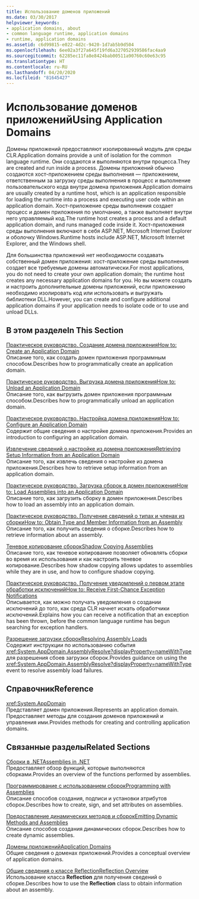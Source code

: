 ```yaml
---
title: Использование доменов приложений
ms.date: 03/30/2017
helpviewer_keywords:
- application domains, about
- common language runtime, application domains
- runtime, application domains
ms.assetid: c6d99815-e022-4d2c-9420-1d7ab5b9d504
ms.openlocfilehash: 6ee02a3f27a645f19fd6a327052939586fac4aa9
ms.sourcegitcommit: 62285ec11fa8e8424bab00511a90760c60e63c95
ms.translationtype: HT
ms.contentlocale: ru-RU
ms.lasthandoff: 04/20/2020
ms.locfileid: "81645427"
---
```

# <a name="using-application-domains"></a><span data-ttu-id="0fcb9-102">Использование доменов приложений</span><span class="sxs-lookup"><span data-stu-id="0fcb9-102">Using Application Domains</span></span>

<span data-ttu-id="0fcb9-103">Домены приложений предоставляют изолированный модуль для среды CLR.</span><span class="sxs-lookup"><span data-stu-id="0fcb9-103">Application domains provide a unit of isolation for the common language runtime.</span></span> <span data-ttu-id="0fcb9-104">Они создаются и выполняются внутри процесса.</span><span class="sxs-lookup"><span data-stu-id="0fcb9-104">They are created and run inside a process.</span></span> <span data-ttu-id="0fcb9-105">Домены приложений обычно создаются хост-приложением среды выполнения — приложением, ответственным за загрузку среды выполнения в процесс и выполнение пользовательского кода внутри домена приложения.</span><span class="sxs-lookup"><span data-stu-id="0fcb9-105">Application domains are usually created by a runtime host, which is an application responsible for loading the runtime into a process and executing user code within an application domain.</span></span> <span data-ttu-id="0fcb9-106">Хост-приложение среды выполнения создает процесс и домен приложения по умолчанию, а также выполняет внутри него управляемый код.</span><span class="sxs-lookup"><span data-stu-id="0fcb9-106">The runtime host creates a process and a default application domain, and runs managed code inside it.</span></span> <span data-ttu-id="0fcb9-107">Хост-приложения среды выполнения включают в себя ASP.NET, Microsoft Internet Explorer и оболочку Windows.</span><span class="sxs-lookup"><span data-stu-id="0fcb9-107">Runtime hosts include ASP.NET, Microsoft Internet Explorer, and the Windows shell.</span></span>  
  
<span data-ttu-id="0fcb9-108">Для большинства приложений нет необходимости создавать собственный домен приложения: хост-приложение среды выполнения создает все требуемые домены автоматически.</span><span class="sxs-lookup"><span data-stu-id="0fcb9-108">For most applications, you do not need to create your own application domain; the runtime host creates any necessary application domains for you.</span></span> <span data-ttu-id="0fcb9-109">Но вы можете создать и настроить дополнительные домены приложений, если приложению необходимо изолировать код или использовать и выгружать библиотеки DLL.</span><span class="sxs-lookup"><span data-stu-id="0fcb9-109">However, you can create and configure additional application domains if your application needs to isolate code or to use and unload DLLs.</span></span>  
  
## <a name="in-this-section"></a><span data-ttu-id="0fcb9-110">В этом разделе</span><span class="sxs-lookup"><span data-stu-id="0fcb9-110">In This Section</span></span>  

[<span data-ttu-id="0fcb9-111">Практическое руководство. Создание домена приложения</span><span class="sxs-lookup"><span data-stu-id="0fcb9-111">How to: Create an Application Domain</span></span>](how-to-create-an-application-domain.md)  
<span data-ttu-id="0fcb9-112">Описание того, как создать домен приложения программным способом.</span><span class="sxs-lookup"><span data-stu-id="0fcb9-112">Describes how to programmatically create an application domain.</span></span>  
  
[<span data-ttu-id="0fcb9-113">Практическое руководство. Выгрузка домена приложения</span><span class="sxs-lookup"><span data-stu-id="0fcb9-113">How to: Unload an Application Domain</span></span>](how-to-unload-an-application-domain.md)  
<span data-ttu-id="0fcb9-114">Описание того, как выгрузить домен приложения программным способом.</span><span class="sxs-lookup"><span data-stu-id="0fcb9-114">Describes how to programmatically unload an application domain.</span></span>  
  
[<span data-ttu-id="0fcb9-115">Практическое руководство. Настройка домена приложения</span><span class="sxs-lookup"><span data-stu-id="0fcb9-115">How to: Configure an Application Domain</span></span>](how-to-configure-an-application-domain.md)  
<span data-ttu-id="0fcb9-116">Содержит общие сведения о настройке домена приложения.</span><span class="sxs-lookup"><span data-stu-id="0fcb9-116">Provides an introduction to configuring an application domain.</span></span>  
  
[<span data-ttu-id="0fcb9-117">Извлечение сведений о настройке из домена приложения</span><span class="sxs-lookup"><span data-stu-id="0fcb9-117">Retrieving Setup Information from an Application Domain</span></span>](retrieve-setup-information.md)  
<span data-ttu-id="0fcb9-118">Описание того, как извлечь сведения о настройке из домена приложения.</span><span class="sxs-lookup"><span data-stu-id="0fcb9-118">Describes how to retrieve setup information from an application domain.</span></span>  
  
[<span data-ttu-id="0fcb9-119">Практическое руководство. Загрузка сборок в домен приложения</span><span class="sxs-lookup"><span data-stu-id="0fcb9-119">How to: Load Assemblies into an Application Domain</span></span>](how-to-load-assemblies-into-an-application-domain.md)  
<span data-ttu-id="0fcb9-120">Описание того, как загрузить сборку в домен приложения.</span><span class="sxs-lookup"><span data-stu-id="0fcb9-120">Describes how to load an assembly into an application domain.</span></span>  
  
[<span data-ttu-id="0fcb9-121">Практическое руководство. Получение сведений о типах и членах из сборки</span><span class="sxs-lookup"><span data-stu-id="0fcb9-121">How to: Obtain Type and Member Information from an Assembly</span></span>](../reflection-and-codedom/get-type-member-information.md)  
<span data-ttu-id="0fcb9-122">Описание того, как получить сведения о сборке.</span><span class="sxs-lookup"><span data-stu-id="0fcb9-122">Describes how to retrieve information about an assembly.</span></span>  
  
[<span data-ttu-id="0fcb9-123">Теневое копирование сборок</span><span class="sxs-lookup"><span data-stu-id="0fcb9-123">Shadow Copying Assemblies</span></span>](shadow-copy-assemblies.md)  
<span data-ttu-id="0fcb9-124">Описание того, как теневое копирование позволяет обновлять сборки во время их использования и как настроить теневое копирование.</span><span class="sxs-lookup"><span data-stu-id="0fcb9-124">Describes how shadow copying allows updates to assemblies while they are in use, and how to configure shadow copying.</span></span>  
  
[<span data-ttu-id="0fcb9-125">Практическое руководство. Получение уведомлений о первом этапе обработки исключений</span><span class="sxs-lookup"><span data-stu-id="0fcb9-125">How to: Receive First-Chance Exception Notifications</span></span>](how-to-receive-first-chance-exception-notifications.md)  
<span data-ttu-id="0fcb9-126">Описывается, как можно получать уведомления о создании исключений до того, как среда CLR начнет искать обработчики исключений.</span><span class="sxs-lookup"><span data-stu-id="0fcb9-126">Explains how you can receive a notification that an exception has been thrown, before the common language runtime has begun searching for exception handlers.</span></span>  
  
[<span data-ttu-id="0fcb9-127">Разрешение загрузки сборок</span><span class="sxs-lookup"><span data-stu-id="0fcb9-127">Resolving Assembly Loads</span></span>](../../standard/assembly/resolve-loads.md)  
<span data-ttu-id="0fcb9-128">Содержит инструкции по использованию события <xref:System.AppDomain.AssemblyResolve?displayProperty=nameWithType> для разрешения сбоев загрузки сборок.</span><span class="sxs-lookup"><span data-stu-id="0fcb9-128">Provides guidance on using the <xref:System.AppDomain.AssemblyResolve?displayProperty=nameWithType> event to resolve assembly load failures.</span></span>  
  
## <a name="reference"></a><span data-ttu-id="0fcb9-129">Справочник</span><span class="sxs-lookup"><span data-stu-id="0fcb9-129">Reference</span></span>  

<xref:System.AppDomain>  
<span data-ttu-id="0fcb9-130">Представляет домен приложения.</span><span class="sxs-lookup"><span data-stu-id="0fcb9-130">Represents an application domain.</span></span> <span data-ttu-id="0fcb9-131">Предоставляет методы для создания доменов приложений и управления ими.</span><span class="sxs-lookup"><span data-stu-id="0fcb9-131">Provides methods for creating and controlling application domains.</span></span>  
  
## <a name="related-sections"></a><span data-ttu-id="0fcb9-132">Связанные разделы</span><span class="sxs-lookup"><span data-stu-id="0fcb9-132">Related Sections</span></span>  
[<span data-ttu-id="0fcb9-133">Сборки в .NET</span><span class="sxs-lookup"><span data-stu-id="0fcb9-133">Assemblies in .NET</span></span>](../../standard/assembly/index.md)  
<span data-ttu-id="0fcb9-134">Предоставляет обзор функций, которые выполняются сборками.</span><span class="sxs-lookup"><span data-stu-id="0fcb9-134">Provides an overview of the functions performed by assemblies.</span></span>  
  
[<span data-ttu-id="0fcb9-135">Программирование с использованием сборок</span><span class="sxs-lookup"><span data-stu-id="0fcb9-135">Programming with Assemblies</span></span>](../../standard/assembly/index.md)  
<span data-ttu-id="0fcb9-136">Описание способов создания, подписи и установки атрибутов сборок.</span><span class="sxs-lookup"><span data-stu-id="0fcb9-136">Describes how to create, sign, and set attributes on assemblies.</span></span>  
  
[<span data-ttu-id="0fcb9-137">Предоставление динамических методов и сборок</span><span class="sxs-lookup"><span data-stu-id="0fcb9-137">Emitting Dynamic Methods and Assemblies</span></span>](../reflection-and-codedom/emitting-dynamic-methods-and-assemblies.md)  
<span data-ttu-id="0fcb9-138">Описание способов создания динамических сборок.</span><span class="sxs-lookup"><span data-stu-id="0fcb9-138">Describes how to create dynamic assemblies.</span></span>  
  
[<span data-ttu-id="0fcb9-139">Домены приложений</span><span class="sxs-lookup"><span data-stu-id="0fcb9-139">Application Domains</span></span>](application-domains.md)  
<span data-ttu-id="0fcb9-140">Общие сведения о доменах приложений.</span><span class="sxs-lookup"><span data-stu-id="0fcb9-140">Provides a conceptual overview of application domains.</span></span>  
  
[<span data-ttu-id="0fcb9-141">Общие сведения о классе Reflection</span><span class="sxs-lookup"><span data-stu-id="0fcb9-141">Reflection Overview</span></span>](../reflection-and-codedom/reflection.md)  
<span data-ttu-id="0fcb9-142">Использование класса **Reflection** для получения сведений о сборке.</span><span class="sxs-lookup"><span data-stu-id="0fcb9-142">Describes how to use the **Reflection** class to obtain information about an assembly.</span></span>
